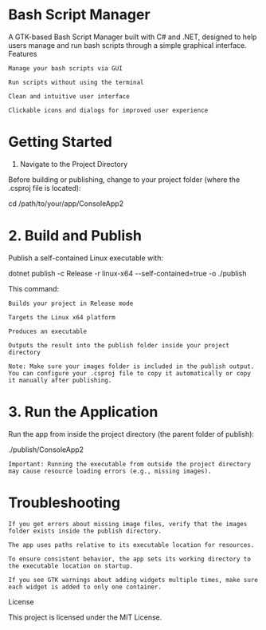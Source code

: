# Bash Script Manager

A GTK-based Bash Script Manager built with C# and .NET, designed to help users manage and run bash scripts through a simple graphical interface.
Features

    Manage your bash scripts via GUI

    Run scripts without using the terminal

    Clean and intuitive user interface

    Clickable icons and dialogs for improved user experience

# Getting Started

1. Navigate to the Project Directory

Before building or publishing, change to your project folder (where the .csproj file is located):

cd /path/to/your/app/ConsoleApp2


# 2. Build and Publish

Publish a self-contained Linux executable with:

dotnet publish -c Release -r linux-x64 --self-contained=true -o ./publish

This command:

    Builds your project in Release mode

    Targets the Linux x64 platform

    Produces an executable

    Outputs the result into the publish folder inside your project directory

    Note: Make sure your images folder is included in the publish output. You can configure your .csproj file to copy it automatically or copy it manually after publishing.
    

# 3. Run the Application

Run the app from inside the project directory (the parent folder of publish):

./publish/ConsoleApp2

    Important: Running the executable from outside the project directory may cause resource loading errors (e.g., missing images).
    

# Troubleshooting

    If you get errors about missing image files, verify that the images folder exists inside the publish directory.

    The app uses paths relative to its executable location for resources.

    To ensure consistent behavior, the app sets its working directory to the executable location on startup.

    If you see GTK warnings about adding widgets multiple times, make sure each widget is added to only one container.
    

License

This project is licensed under the MIT License.
